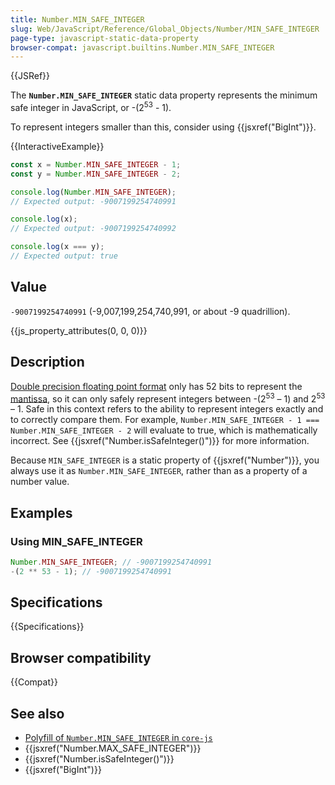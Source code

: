 ```yaml
---
title: Number.MIN_SAFE_INTEGER
slug: Web/JavaScript/Reference/Global_Objects/Number/MIN_SAFE_INTEGER
page-type: javascript-static-data-property
browser-compat: javascript.builtins.Number.MIN_SAFE_INTEGER
---
```


{{JSRef}}

The **`Number.MIN_SAFE_INTEGER`** static data property represents the minimum safe integer in JavaScript, or -(2<sup>53</sup> - 1).

To represent integers smaller than this, consider using {{jsxref("BigInt")}}.

{{InteractiveExample}}

```js interactive-example
const x = Number.MIN_SAFE_INTEGER - 1;
const y = Number.MIN_SAFE_INTEGER - 2;

console.log(Number.MIN_SAFE_INTEGER);
// Expected output: -9007199254740991

console.log(x);
// Expected output: -9007199254740992

console.log(x === y);
// Expected output: true

```

## Value

`-9007199254740991` (-9,007,199,254,740,991, or about -9 quadrillion).

{{js_property_attributes(0, 0, 0)}}

## Description

[Double precision floating point format](https://en.wikipedia.org/wiki/Double_precision_floating-point_format) only has 52 bits to represent the [mantissa](/en-US/docs/Web/JavaScript/Reference/Global_Objects/Number#number_encoding), so it can only safely represent integers between -(2<sup>53</sup> – 1) and 2<sup>53</sup> – 1. Safe in this context refers to the ability to represent integers exactly and to correctly compare them. For example, `Number.MIN_SAFE_INTEGER - 1 === Number.MIN_SAFE_INTEGER - 2` will evaluate to true, which is mathematically incorrect. See {{jsxref("Number.isSafeInteger()")}} for more information.

Because `MIN_SAFE_INTEGER` is a static property of {{jsxref("Number")}}, you always use it as `Number.MIN_SAFE_INTEGER`, rather than as a property of a number value.

## Examples

### Using MIN_SAFE_INTEGER

```js
Number.MIN_SAFE_INTEGER; // -9007199254740991
-(2 ** 53 - 1); // -9007199254740991
```

## Specifications

{{Specifications}}

## Browser compatibility

{{Compat}}

## See also

- [Polyfill of `Number.MIN_SAFE_INTEGER` in `core-js`](https://github.com/zloirock/core-js#ecmascript-number)
- {{jsxref("Number.MAX_SAFE_INTEGER")}}
- {{jsxref("Number.isSafeInteger()")}}
- {{jsxref("BigInt")}}
